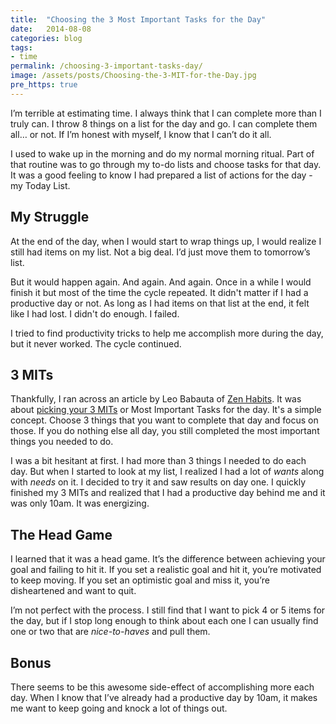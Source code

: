 ```yaml
---
title:  "Choosing the 3 Most Important Tasks for the Day"
date:   2014-08-08
categories: blog
tags:
- time
permalink: /choosing-3-important-tasks-day/
image: /assets/posts/Choosing-the-3-MIT-for-the-Day.jpg
pre_https: true
---
```


I’m terrible at estimating time. I always think that I can complete more than I truly can. I throw 8 things on a list for the day and go. I can complete them all… or not. If I’m honest with myself, I know that I can’t do it all.

<!--more-->

I used to wake up in the morning and do my normal morning ritual. Part of that routine was to go through my to-do lists and choose tasks for that day. It was a good feeling to know I had prepared a list of actions for the day - my Today List.

## My Struggle

At the end of the day, when I would start to wrap things up, I would realize I still had items on my list. Not a big deal. I’d just move them to tomorrow’s list.

But it would happen again. And again. And again. Once in a while I would finish it but most of the time the cycle repeated. It didn't matter if I had a productive day or not. As long as I had items on that list at the end, it felt like I had lost. I didn't do enough. I failed.

I tried to find productivity tricks to help me accomplish more during the day, but it never worked. The cycle continued.

## 3 MITs

Thankfully, I ran across an article by Leo Babauta of [Zen Habits](http://www.zenhabits.net). It was about [picking your 3 MITs](http://zenhabits.net/purpose-your-day-most-important-task/) or Most Important Tasks for the day. It's a simple concept. Choose 3 things that you want to complete that day and focus on those. If you do nothing else all day, you still completed the most important things you needed to do.

I was a bit hesitant at first. I had more than 3 things I needed to do each day. But when I started to look at my list, I realized I had a lot of _wants_ along with _needs_ on it. I decided to try it and saw results on day one. I quickly finished my 3 MITs and realized that I had a productive day behind me and it was only 10am. It was energizing.

## The Head Game

I learned that it was a head game. It’s the difference between achieving your goal and failing to hit it. If you set a realistic goal and hit it, you’re motivated to keep moving. If you set an optimistic goal and miss it, you’re disheartened and want to quit.

I’m not perfect with the process. I still find that I want to pick 4 or 5 items for the day, but if I stop long enough to think about each one I can usually find one or two that are _nice-to-haves_ and pull them.

## Bonus

There seems to be this awesome side-effect of accomplishing more each day. When I know that I’ve already had a productive day by 10am, it makes me want to keep going and knock a lot of things out.